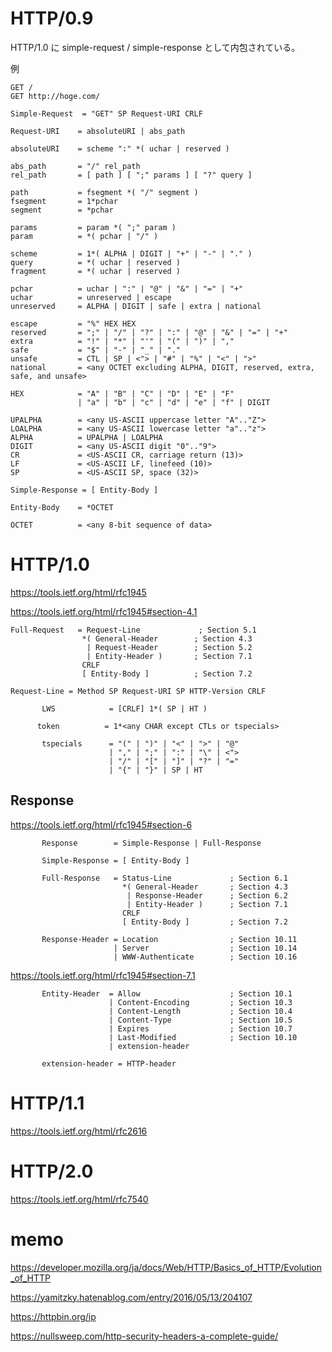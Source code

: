 # HTTP/0.9

HTTP/1.0 に simple-request / simple-response として内包されている。

例

```
GET /
GET http://hoge.com/
```

```
Simple-Request  = "GET" SP Request-URI CRLF

Request-URI    = absoluteURI | abs_path

absoluteURI    = scheme ":" *( uchar | reserved )

abs_path       = "/" rel_path
rel_path       = [ path ] [ ";" params ] [ "?" query ]

path           = fsegment *( "/" segment )
fsegment       = 1*pchar
segment        = *pchar

params         = param *( ";" param )
param          = *( pchar | "/" )

scheme         = 1*( ALPHA | DIGIT | "+" | "-" | "." )
query          = *( uchar | reserved )
fragment       = *( uchar | reserved )

pchar          = uchar | ":" | "@" | "&" | "=" | "+"
uchar          = unreserved | escape
unreserved     = ALPHA | DIGIT | safe | extra | national

escape         = "%" HEX HEX
reserved       = ";" | "/" | "?" | ":" | "@" | "&" | "=" | "+"
extra          = "!" | "*" | "'" | "(" | ")" | ","
safe           = "$" | "-" | "_" | "."
unsafe         = CTL | SP | <"> | "#" | "%" | "<" | ">"
national       = <any OCTET excluding ALPHA, DIGIT, reserved, extra, safe, and unsafe>

HEX            = "A" | "B" | "C" | "D" | "E" | "F"
               | "a" | "b" | "c" | "d" | "e" | "f" | DIGIT

UPALPHA        = <any US-ASCII uppercase letter "A".."Z">
LOALPHA        = <any US-ASCII lowercase letter "a".."z">
ALPHA          = UPALPHA | LOALPHA
DIGIT          = <any US-ASCII digit "0".."9">
CR             = <US-ASCII CR, carriage return (13)>
LF             = <US-ASCII LF, linefeed (10)>
SP             = <US-ASCII SP, space (32)>
```

```
Simple-Response = [ Entity-Body ]

Entity-Body    = *OCTET

OCTET          = <any 8-bit sequence of data>
```



# HTTP/1.0

https://tools.ietf.org/html/rfc1945

https://tools.ietf.org/html/rfc1945#section-4.1

```
Full-Request   = Request-Line             ; Section 5.1
                *( General-Header        ; Section 4.3
                 | Request-Header        ; Section 5.2
                 | Entity-Header )       ; Section 7.1
                CRLF
                [ Entity-Body ]          ; Section 7.2

Request-Line = Method SP Request-URI SP HTTP-Version CRLF
```

```
       LWS            = [CRLF] 1*( SP | HT )

      token          = 1*<any CHAR except CTLs or tspecials>

       tspecials      = "(" | ")" | "<" | ">" | "@"
                      | "," | ";" | ":" | "\" | <">
                      | "/" | "[" | "]" | "?" | "="
                      | "{" | "}" | SP | HT
```


## Response

https://tools.ietf.org/html/rfc1945#section-6


```
       Response        = Simple-Response | Full-Response

       Simple-Response = [ Entity-Body ]

       Full-Response   = Status-Line             ; Section 6.1
                         *( General-Header       ; Section 4.3
                          | Response-Header      ; Section 6.2
                          | Entity-Header )      ; Section 7.1
                         CRLF
                         [ Entity-Body ]         ; Section 7.2
```

```
       Response-Header = Location                ; Section 10.11
                       | Server                  ; Section 10.14
                       | WWW-Authenticate        ; Section 10.16
```


https://tools.ietf.org/html/rfc1945#section-7.1

```
       Entity-Header  = Allow                    ; Section 10.1
                      | Content-Encoding         ; Section 10.3
                      | Content-Length           ; Section 10.4
                      | Content-Type             ; Section 10.5
                      | Expires                  ; Section 10.7
                      | Last-Modified            ; Section 10.10
                      | extension-header

       extension-header = HTTP-header
```



# HTTP/1.1

https://tools.ietf.org/html/rfc2616

# HTTP/2.0

https://tools.ietf.org/html/rfc7540

# memo

https://developer.mozilla.org/ja/docs/Web/HTTP/Basics_of_HTTP/Evolution_of_HTTP


https://yamitzky.hatenablog.com/entry/2016/05/13/204107

https://httpbin.org/ip


https://nullsweep.com/http-security-headers-a-complete-guide/
